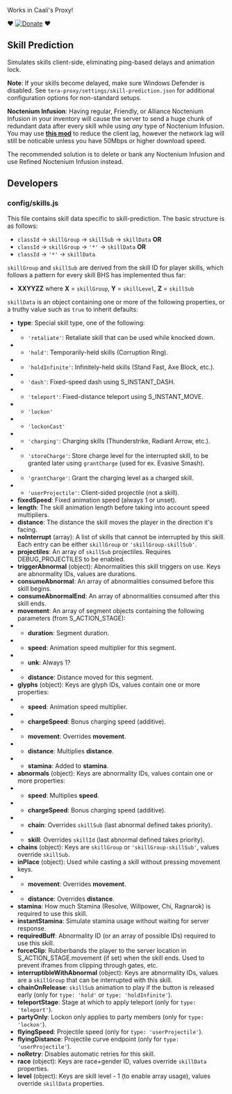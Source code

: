 Works in Caali's Proxy!

:heart: [![Donate](https://img.shields.io/badge/Donate-PayPal-ff69b4.svg)](https://www.paypal.com/cgi-bin/webscr?cmd=_donations&business=5MTKARBK2CNG8&lc=US&item_name=Pinkie%27s%20TERA%20Mods&currency_code=USD) :heart:

## Skill Prediction
Simulates skills client-side, eliminating ping-based delays and animation lock.

**Note**: If your skills become delayed, make sure Windows Defender is disabled. See `tera-proxy/settings/skill-prediction.json` for additional configuration options for non-standard setups.

**Noctenium Infusion**: Having regular, Friendly, or Alliance Noctenium Infusion in your inventory will cause the server to send a huge chunk of redundant data after every skill while using *any* type of Noctenium Infusion. You may use **[this mod](https://github.com/mister-kay/no-more-noctenium-lag)** to reduce the client lag, however the network lag will still be noticable unless you have 50Mbps or higher download speed.

The recommended solution is to delete or bank any Noctenium Infusion and use Refined Noctenium Infusion instead.

## Developers
### config/skills.js
This file contains skill data specific to skill-prediction. The basic structure is as follows:
* `classId` -> `skillGroup` -> `skillSub` -> `skillData` **OR**
* `classId` -> `skillGroup` -> `'*'` -> `skillData` **OR**
* `classId` -> `'*'` -> `skillData`

`skillGroup` and `skillSub` are derived from the skill ID for player skills, which follows a pattern for every skill BHS has implemented thus far:
* **XXYYZZ** where **X** = `skillGroup`, **Y** = `skillLevel`, **Z** = `skillSub`

`skillData` is an object containing one or more of the following properties, or a truthy value such as `true` to inherit defaults:
* **type**: Special skill type, one of the following:
* * `'retaliate'`: Retaliate skill that can be used while knocked down.
* * `'hold'`: Temporarily-held skills (Corruption Ring).
* * `'holdInfinite'`: Infinitely-held skills (Stand Fast, Axe Block, etc.).
* * `'dash'`: Fixed-speed dash using S_INSTANT_DASH.
* * `'teleport'`: Fixed-distance teleport using S_INSTANT_MOVE.
* * `'lockon'`
* * `'lockonCast'`
* * `'charging'`: Charging skills (Thunderstrike, Radiant Arrow, etc.).
* * `'storeCharge'`: Store charge level for the interrupted skill, to be granted later using `grantCharge` (used for ex. Evasive Smash).
* * `'grantCharge'`: Grant the charging level as a charged skill.
* * `'userProjectile'`: Client-sided projectile (not a skill).
* **fixedSpeed**: Fixed animation speed (always 1 or unset).
* **length**: The skill animation length before taking into account speed multipliers.
* **distance**: The distance the skill moves the player in the direction it's facing.
* **noInterrupt** (array): A list of skills that cannot be interrupted by this skill. Each entry can be either `skillGroup` or `'skillGroup-skillSub'`.
* **projectiles**: An array of `skillSub` projectiles. Requires DEBUG_PROJECTILES to be enabled.
* **triggerAbnormal** (object): Abnormalities this skill triggers on use. Keys are abnormality IDs, values are durations.
* **consumeAbnormal**: An array of abnormalities consumed before this skill begins.
* **consumeAbnormalEnd**: An array of abnormalities consumed after this skill ends.
* **movement**: An array of segment objects containing the following parameters (from S_ACTION_STAGE):
* * **duration**: Segment duration.
* * **speed**: Animation speed multiplier for this segment.
* * **unk**: Always 1?
* * **distance**: Distance moved for this segment.
* **glyphs** (object): Keys are glyph IDs, values contain one or more properties:
* * **speed**: Animation speed multiplier.
* * **chargeSpeed**: Bonus charging speed (additive).
* * **movement**: Overrides **movement**.
* * **distance**: Multiplies **distance**.
* * **stamina**: Added to **stamina**.
* **abnormals** (object): Keys are abnormality IDs, values contain one or more properties:
* * **speed**: Multiplies **speed**.
* * **chargeSpeed**: Bonus charging speed (additive).
* * **chain**: Overrides `skillSub` (last abnormal defined takes priority).
* * **skill**: Overrides `skillId` (last abnormal defined takes priority).
* **chains** (object): Keys are `skillGroup` or `'skillGroup-skillSub'`, values override `skillSub`.
* **inPlace** (object): Used while casting a skill without pressing movement keys.
* * **movement**: Overrides **movement**.
* * **distance**: Overrides **distance**.
* **stamina**: How much Stamina (Resolve, Willpower, Chi, Ragnarok) is required to use this skill.
* **instantStamina**: Simulate stamina usage without waiting for server response.
* **requiredBuff**: Abnormality ID (or an array of possible IDs) required to use this skill.
* **forceClip**: Rubberbands the player to the server location in S_ACTION_STAGE.movement (if set) when the skill ends. Used to prevent iframes from clipping through gates, etc.
* **interruptibleWithAbnormal** (object): Keys are abnormality IDs, values are a `skillGroup` that can be interrupted with this skill.
* **chainOnRelease**: `skillSub` animation to play if the button is released early (only for `type: 'hold'` or `type: 'holdInfinite'`).
* **teleportStage**: Stage at which to apply teleport (only for `type: 'teleport'`).
* **partyOnly**: Lockon only applies to party members (only for `type: 'lockon'`).
* **flyingSpeed**: Projectile speed (only for `type: 'userProjectile'`).
* **flyingDistance**: Projectile curve endpoint (only for `type: 'userProjectile'`).
* **noRetry**: Disables automatic retries for this skill.
* **race** (object): Keys are race+gender ID, values override `skillData` properties.
* **level** (object): Keys are skill level - 1 (to enable array usage), values override `skillData` properties.
